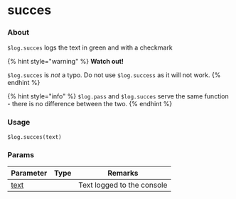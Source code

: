 # succes

### About

`$log.succes` logs the text in green and with a checkmark

{% hint style="warning" %}
**Watch out!**

`$log.succes` is _not_ a typo. Do not use `$log.success` as it will not work.
{% endhint %}

{% hint style="info" %}
`$log.pass` and `$log.succes` serve the same function - there is no difference between the two.
{% endhint %}

### Usage

`$log.succes(text)`

### Params

<table><thead><tr><th>Parameter</th><th data-type="select">Type</th><th>Remarks</th></tr></thead><tbody><tr><td><a href="code/params/text.md">text</a></td><td></td><td>Text logged to the console</td></tr></tbody></table>
